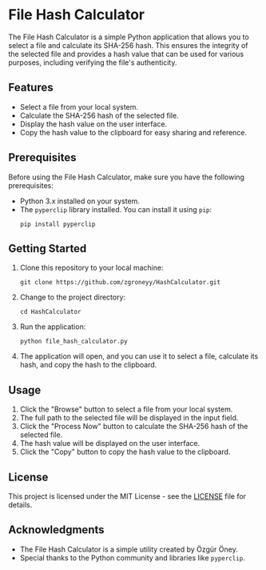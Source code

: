# File Hash Calculator

The File Hash Calculator is a simple Python application that allows you to select a file and calculate its SHA-256 hash. This ensures the integrity of the selected file and provides a hash value that can be used for various purposes, including verifying the file's authenticity.

## Features

- Select a file from your local system.
- Calculate the SHA-256 hash of the selected file.
- Display the hash value on the user interface.
- Copy the hash value to the clipboard for easy sharing and reference.

## Prerequisites

Before using the File Hash Calculator, make sure you have the following prerequisites:

- Python 3.x installed on your system.
- The `pyperclip` library installed. You can install it using `pip`:
  ```
  pip install pyperclip
  ```

## Getting Started

1. Clone this repository to your local machine:
   ```
   git clone https://github.com/zgroneyy/HashCalculator.git
   ```

2. Change to the project directory:
   ```
   cd HashCalculator
   ```

3. Run the application:
   ```
   python file_hash_calculator.py
   ```

4. The application will open, and you can use it to select a file, calculate its hash, and copy the hash to the clipboard.

## Usage

1. Click the "Browse" button to select a file from your local system.
2. The full path to the selected file will be displayed in the input field.
3. Click the "Process Now" button to calculate the SHA-256 hash of the selected file.
4. The hash value will be displayed on the user interface.
5. Click the "Copy" button to copy the hash value to the clipboard.

## License

This project is licensed under the MIT License - see the [LICENSE](LICENSE) file for details.

## Acknowledgments

- The File Hash Calculator is a simple utility created by Özgür Öney.
- Special thanks to the Python community and libraries like `pyperclip`.

